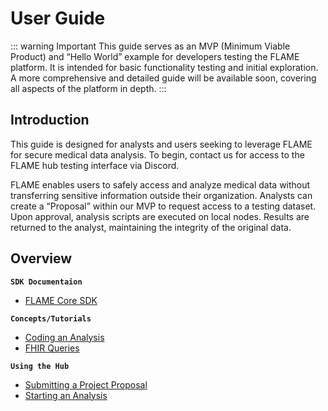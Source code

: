 # User Guide

::: warning Important
This guide serves as an MVP (Minimum Viable Product) and “Hello World” example for developers testing the FLAME
platform.
It is intended for basic functionality testing and initial exploration. A more comprehensive and detailed guide will be
available soon, covering all aspects of the platform in depth.
:::

## Introduction

This guide is designed for analysts and users seeking to leverage FLAME for secure medical data analysis.
To begin, contact us for access to the FLAME hub testing interface via Discord.

FLAME enables users to safely access and analyze medical data without transferring sensitive information outside their
organization.
Analysts can create a “Proposal” within our MVP to request access to a testing dataset.
Upon approval, analysis scripts are executed on local nodes. Results are returned to the analyst, maintaining the
integrity of the original data.

## Overview

**`SDK Documentaion`**

- [FLAME Core SDK](/guide/user/sdk-core-doc.md)

**`Concepts/Tutorials`**

- [Coding an Analysis](/guide/user/analysis-coding)
- [FHIR Queries](/guide/user/fhir-query)

**`Using the Hub`**

- [Submitting a Project Proposal](/guide/user/project)
- [Starting an Analysis](/guide/user/analysis)
